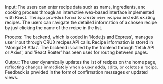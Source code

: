 Input: The users can enter recipe data such as name, ingredients, and cooking process through an interactive web-based interface
implemented with React. The app provides forms to create new recipes and edit existing recipes. The users can navigate the
detailed information of a chosen recipe by just clicking the name of the recipe in the list.

Process: The backend, which is coded in 'Node.js and Express', manages user input through CRUD recipes API calls. Recipe
information is stored in 'MongoDB Atlas'. The backend is called by the frontend through 'fetch API or Axios', and 'React Router'
has been used for routing between pages.

Output: The user dynamically updates the list of recipes on the home page, reflecting changes immediately when a user adds,
edits, or deletes a recipe. Feedback is provided in the form of confirmation messages or updated views.
